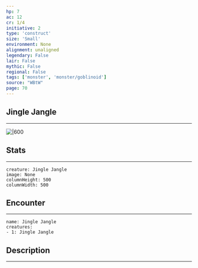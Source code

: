 ```yaml
---
hp: 7
ac: 12
cr: 1/4
initiative: 2
type: 'construct'    
size: 'Small'
environment: None
alignment: unaligned
legendary: False
lair: False
mythic: False
regional: False
tags: ['monster', 'monster/goblinoid']
source: "WBtW"
page: 70
---
```


## Jingle Jangle
---

![|600](D:/Program%20Files/5e.tools/img/bestiary/WBtW/Jingle%20Jangle.jpg)

## Stats
---

```statblock
creature: Jingle Jangle
image: None
columnHeight: 500
columnWidth: 500
```

## Encounter
---

```encounter-table
name: Jingle Jangle
creatures:
- 1: Jingle Jangle
```

## Description
---




